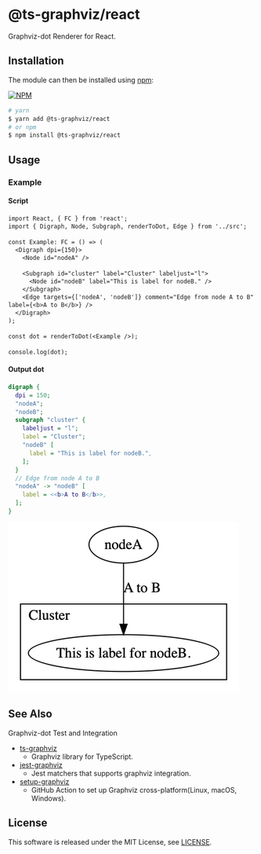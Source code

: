 # @ts-graphviz/react

Graphviz-dot Renderer for React.

## Installation

The module can then be installed using [npm](https://www.npmjs.com/):

[![NPM](https://nodei.co/npm/@ts-graphviz/react.png)](https://nodei.co/npm/@ts-graphviz/react/)

```bash
# yarn
$ yarn add @ts-graphviz/react
# or npm
$ npm install @ts-graphviz/react
```

## Usage

### Example

#### Script

```tsx
import React, { FC } from 'react';
import { Digraph, Node, Subgraph, renderToDot, Edge } from '../src';

const Example: FC = () => (
  <Digraph dpi={150}>
    <Node id="nodeA" />

    <Subgraph id="cluster" label="Cluster" labeljust="l">
      <Node id="nodeB" label="This is label for nodeB." />
    </Subgraph>
    <Edge targets={['nodeA', 'nodeB']} comment="Edge from node A to B" label={<b>A to B</b>} />
  </Digraph>
);

const dot = renderToDot(<Example />);

console.log(dot);
```

#### Output dot

```dot
digraph {
  dpi = 150;
  "nodeA";
  "nodeB";
  subgraph "cluster" {
    labeljust = "l";
    label = "Cluster";
    "nodeB" [
      label = "This is label for nodeB.",
    ];
  }
  // Edge from node A to B
  "nodeA" -> "nodeB" [
    label = <<b>A to B</b>>,
  ];
}
```

![dot](./example/example.png)

## See Also

Graphviz-dot Test and Integration

- [ts-graphviz](https://github.com/ts-graphviz/ts-graphviz)
  - Graphviz library for TypeScript.
- [jest-graphviz](https://github.com/ts-graphviz/jest-graphviz)
  - Jest matchers that supports graphviz integration.
- [setup-graphviz](https://github.com/kamiazya/setup-graphviz)
  - GitHub Action to set up Graphviz cross-platform(Linux, macOS, Windows).

## License

This software is released under the MIT License, see [LICENSE](./LICENSE).
